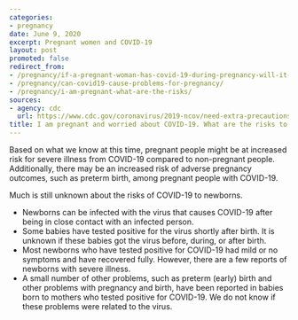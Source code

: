 ```yaml
---
categories:
- pregnancy
date: June 9, 2020
excerpt: Pregnant women and COVID-19
layout: post
promoted: false
redirect_from:
- /pregnancy/if-a-pregnant-woman-has-covid-19-during-pregnancy-will-it-hurt-the-baby/
- /pregnancy/can-covid19-cause-problems-for-pregnancy/
- /pregnancy/i-am-pregnant-what-are-the-risks/
sources:
- agency: cdc
  url: https://www.cdc.gov/coronavirus/2019-ncov/need-extra-precautions/pregnancy-breastfeeding.html
title: I am pregnant and worried about COVID-19. What are the risks to me and my baby?
---
```


Based on what we know at this time, pregnant people might be at increased risk for severe illness from COVID-19 compared to non-pregnant people. Additionally, there may be an increased risk of adverse pregnancy outcomes, such as preterm birth, among pregnant people with COVID-19.

Much is still unknown about the risks of COVID-19 to newborns.

- Newborns can be infected with the virus that causes COVID-19 after being in close contact with an infected person.
- Some babies have tested positive for the virus shortly after birth. It is unknown if these babies got the virus before, during, or after birth.
- Most newborns who have tested positive for COVID-19 had mild or no symptoms and have recovered fully. However, there are a few reports of newborns with severe illness.
- A small number of other problems, such as preterm (early) birth and other problems with pregnancy and birth, have been reported in babies born to mothers who tested positive for COVID-19. We do not know if these problems were related to the virus.